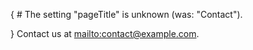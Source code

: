 {
    # The setting "pageTitle" is unknown (was: "Contact").

}
Contact us at <mailto:contact@example.com>.
